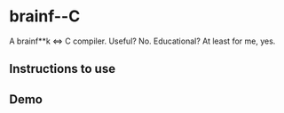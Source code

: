 # brainf--C
A brainf**k &lt;=> C compiler.  Useful?  No.  Educational?  At least for me, yes.

## Instructions to use

## Demo
